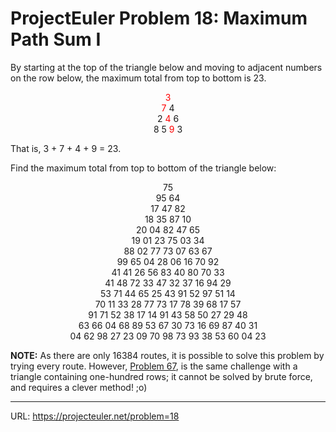 <h1>ProjectEuler Problem 18: Maximum Path Sum I</h1>

<p>By starting at the top of the triangle below and moving to adjacent numbers on the row below, the maximum total from top to bottom is 23.</p>
<center style="color:red">3</center>
<center> <span style="color:red">7</span> 4</center>
<center>2 <span style="color:red">4</span> 6</center>
<center>8 5 <span style="color:red">9</span> 3</center>

<p>That is, 3 + 7 + 4 + 9 = 23.</p>
<p>Find the maximum total from top to bottom of the triangle below:</p>
<center>75 <br>
95 64<br>
17 47 82<br>
18 35 87 10<br>
20 04 82 47 65<br>
19 01 23 75 03 34<br>
88 02 77 73 07 63 67<br>
99 65 04 28 06 16 70 92<br>
41 41 26 56 83 40 80 70 33<br>
41 48 72 33 47 32 37 16 94 29<br>
53 71 44 65 25 43 91 52 97 51 14<br>
70 11 33 28 77 73 17 78 39 68 17 57<br>
91 71 52 38 17 14 91 43 58 50 27 29 48<br>
63 66 04 68 89 53 67 30 73 16 69 87 40 31<br>
04 62 98 27 23 09 70 98 73 93 38 53 60 04 23</center>
<p class="note"><b>NOTE:</b> As there are only 16384 routes, it is possible to solve this problem by trying every route. However, <a href="problem=67">Problem 67</a>, is the same challenge with a triangle containing one-hundred rows; it cannot be solved by brute force, and requires a clever method! ;o)</p>
<hr>

URL: https://projecteuler.net/problem=18